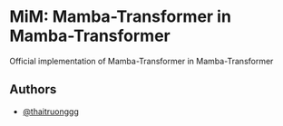 # MiM: Mamba-Transformer in Mamba-Transformer

Official implementation of Mamba-Transformer in Mamba-Transformer

## Authors

- [@thaitruonggg](https://github.com/thaitruonggg)

